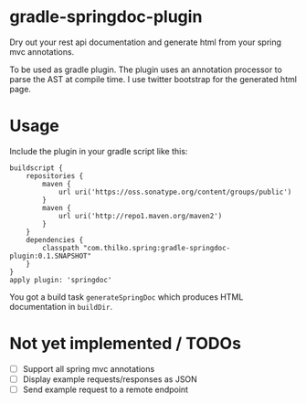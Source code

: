 gradle-springdoc-plugin
=======================

Dry out your rest api documentation and generate html from your spring mvc annotations.

To be used as gradle plugin. The plugin uses an annotation processor to parse the AST at compile time. I use
twitter bootstrap for the generated html page.

Usage
=======================

Include the plugin in your gradle script like this:

```
buildscript {
    repositories {
        maven {
            url uri('https://oss.sonatype.org/content/groups/public')
        }
        maven {
            url uri('http://repo1.maven.org/maven2')
        }
    }
    dependencies {
        classpath "com.thilko.spring:gradle-springdoc-plugin:0.1.SNAPSHOT"
    }
}
apply plugin: 'springdoc'
```

You got a build task ```generateSpringDoc``` which produces HTML documentation in ```buildDir```.


Not yet implemented / TODOs
=======================
- [ ] Support all spring mvc annotations
- [ ] Display example requests/responses as JSON
- [ ] Send example request to a remote endpoint
